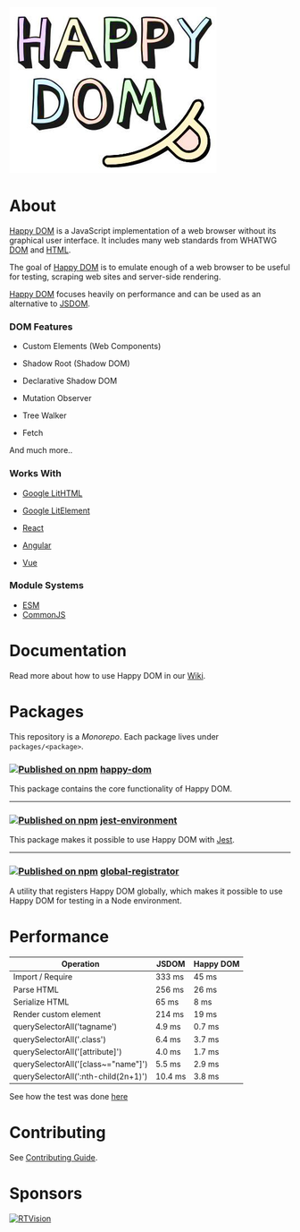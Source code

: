 ![Happy DOM Logo](https://github.com/capricorn86/happy-dom/raw/master/docs/happy-dom-logo.jpg)

# About

[Happy DOM](https://github.com/capricorn86/happy-dom) is a JavaScript implementation of a web browser without its graphical user interface. It includes many web standards from WHATWG [DOM](https://dom.spec.whatwg.org/) and [HTML](https://html.spec.whatwg.org/multipage/).

The goal of [Happy DOM](https://github.com/capricorn86/happy-dom) is to emulate enough of a web browser to be useful for testing, scraping web sites and server-side rendering.

[Happy DOM](https://github.com/capricorn86/happy-dom) focuses heavily on performance and can be used as an alternative to [JSDOM](https://github.com/jsdom/jsdom).

### DOM Features

-   Custom Elements (Web Components)

-   Shadow Root (Shadow DOM)

-   Declarative Shadow DOM

-   Mutation Observer

-   Tree Walker

-   Fetch

And much more..

### Works With

-   [Google LitHTML](https://lit-html.polymer-project.org)

-   [Google LitElement](https://lit-element.polymer-project.org)

-   [React](https://reactjs.org)

-   [Angular](https://angular.io/)

-   [Vue](https://vuejs.org/)

### Module Systems

-   [ESM](https://nodejs.org/api/esm.html#introduction)
-   [CommonJS](https://nodejs.org/api/modules.html#modules-commonjs-modules)

# Documentation

Read more about how to use Happy DOM in our [Wiki](https://github.com/capricorn86/happy-dom/wiki).

# Packages

This repository is a _Monorepo_. Each package lives under `packages/<package>`.

### [![Published on npm](https://img.shields.io/npm/v/happy-dom.svg)](https://www.npmjs.com/package/happy-dom) [happy-dom](https://github.com/capricorn86/happy-dom/tree/master/packages/happy-dom)

This package contains the core functionality of Happy DOM.

---

### [![Published on npm](https://img.shields.io/npm/v/@happy-dom/jest-environment.svg)](https://www.npmjs.com/package/@happy-dom/jest-environment) [jest-environment](https://github.com/capricorn86/happy-dom/tree/master/packages/jest-environment)

This package makes it possible to use Happy DOM with [Jest](https://jestjs.io/).

---

### [![Published on npm](https://img.shields.io/npm/v/@happy-dom/global-registrator.svg)](https://www.npmjs.com/package/@happy-dom/global-registrator) [global-registrator](https://github.com/capricorn86/happy-dom/tree/master/packages/global-registrator)

A utility that registers Happy DOM globally, which makes it possible to use Happy DOM for testing in a Node environment.

# Performance

| Operation                            | JSDOM   | Happy DOM |
| ------------------------------------ | ------- | --------- |
| Import / Require                     | 333 ms  | 45 ms     |
| Parse HTML                           | 256 ms  | 26 ms     |
| Serialize HTML                       | 65 ms   | 8 ms      |
| Render custom element                | 214 ms  | 19 ms     |
| querySelectorAll('tagname')          | 4.9 ms  | 0.7 ms    |
| querySelectorAll('.class')           | 6.4 ms  | 3.7 ms    |
| querySelectorAll('[attribute]')      | 4.0 ms  | 1.7 ms    |
| querySelectorAll('[class~="name"]')  | 5.5 ms  | 2.9 ms    |
| querySelectorAll(':nth-child(2n+1)') | 10.4 ms | 3.8 ms    |

See how the test was done [here](https://github.com/capricorn86/happy-dom-performance-test)

# Contributing

See [Contributing Guide](https://github.com/capricorn86/happy-dom/blob/master/docs/contributing.md).

# Sponsors

[<img alt="RTVision" width="120px" src="https://avatars.githubusercontent.com/u/8292810?s=200&v=4" />](https://rtvision.com)
